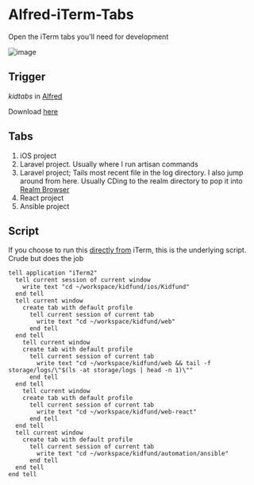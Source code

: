 # Alfred-iTerm-Tabs
Open the iTerm tabs you'll need for development

![image](https://user-images.githubusercontent.com/121503/27389504-902b156a-566c-11e7-9733-b7c6a611b2d7.png)

## Trigger

*kidtabs* in [Alfred](https://www.alfredapp.com/ "Alfred")

Download [here](https://github.com/Kidfund/KidTabs/blob/master/Kidfund%20iTerm%20Dev.alfredworkflow?raw=true "here")

## Tabs

1. iOS project
2. Laravel project. Usually where I run artisan commands
3. Laravel project; Tails most recent file in the log directory. I also jump around from here. Usually CDing to the realm directory to pop it into [Realm Browser](https://github.com/realm/realm-browser-osx "Realm Browser")
4. React project
5. Ansible project

## Script

If you choose to run this [directly from](https://www.iterm2.com/documentation-scripting.html "directly from") iTerm, this is the underlying script. Crude but does the job

```applescript
tell application "iTerm2"
  tell current session of current window
    write text "cd ~/workspace/kidfund/ios/Kidfund"
  end tell
  tell current window
    create tab with default profile
      tell current session of current tab
        write text "cd ~/workspace/kidfund/web"
      end tell
  end tell
    tell current window
    create tab with default profile
      tell current session of current tab
        write text "cd ~/workspace/kidfund/web && tail -f storage/logs/\"$(ls -at storage/logs | head -n 1)\""
      end tell
  end tell
    tell current window
    create tab with default profile
      tell current session of current tab
        write text "cd ~/workspace/kidfund/web-react"
      end tell
  end tell
  tell current window
    create tab with default profile
      tell current session of current tab
        write text "cd ~/workspace/kidfund/automation/ansible"
      end tell
  end tell
end tell
```
